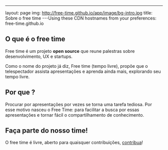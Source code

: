 ---
layout: page
img: http://free-time.github.io/app/image/bg-intro.jpg
title: Sobre o free time
---Using these CDN hostnames from your preferences: free-time.github.io

## O que é o free time

Free time é um projeto **open source** que reune palestras sobre desenvolvimento, UX e startups.

Como o nome do projeto já diz, Free time (tempo livre), propõe que o telespectador assista apresentações e aprenda ainda mais, explorando seu tempo livre.

## Por que ?

Procurar por apresentações por vezes se torna uma tarefa tediosa. Por esse
motivo nasceu o Free Time: para facilitar a busca por essas apresentações e
tornar fácil o compartilhamento de conhecimento.


## Faça parte do nosso time!
O free time é livre, aberto para quaisquer contribuições, [contribua](http://github.com/free-time)!
